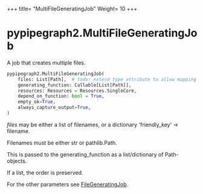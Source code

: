 +++ 
title= "MultiFileGeneratingJob" 
Weight= 10 
+++

# pypipegraph2.MultiFileGeneratingJob

A job that creates multiple files.

```python
pypipegraph2.MultiFileGeneratingJob(
    files: List[Path],  # todo: extend type attribute to allow mapping
    generating_function: Callable[List[Path]],
    resources: Resources = Resources.SingleCore,
    depend_on_function: bool = True,
    empty_ok=True,
    always_capture_output=True,
)
```

*files* may be either a list of filenames, or a dictionary 'friendly_key' -> filename.

Filenames must be either str or pathlib.Path.



This is passed to the generating_function as a list/dictionary of Path-objects.

If a list, the order is preserved.

For the other parameters see [FileGeneratingJob](../filegeneratingjob).






```
